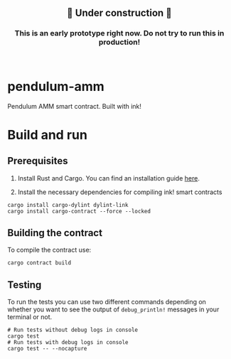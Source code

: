 <div background="red">
  <h2 align="center">🚧 Under construction 🚧</h2>
  <h3 align="center">This is an early prototype right now. Do not try to run this in production!</h3>
</div>
<br>

# pendulum-amm

Pendulum AMM smart contract. Built with ink!

# Build and run

## Prerequisites

1. Install Rust and Cargo.
   You can find an installation guide [here](https://doc.rust-lang.org/cargo/getting-started/installation.html).

2. Install the necessary dependencies for compiling ink! smart contracts

```
cargo install cargo-dylint dylint-link
cargo install cargo-contract --force --locked
```

## Building the contract

To compile the contract use:

```
cargo contract build
```

## Testing

To run the tests you can use two different commands depending on whether you want to see the output of `debug_println!` messages in your terminal or not.

```
# Run tests without debug logs in console
cargo test
# Run tests with debug logs in console
cargo test -- --nocapture
```
